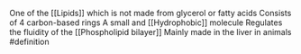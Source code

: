 One of the [[Lipids]] which is not made from glycerol or fatty acids
Consists of 4 carbon-based rings
A small and [[Hydrophobic]] molecule
Regulates the fluidity of the [[Phospholipid bilayer]]
Mainly made in the liver in animals
#definition